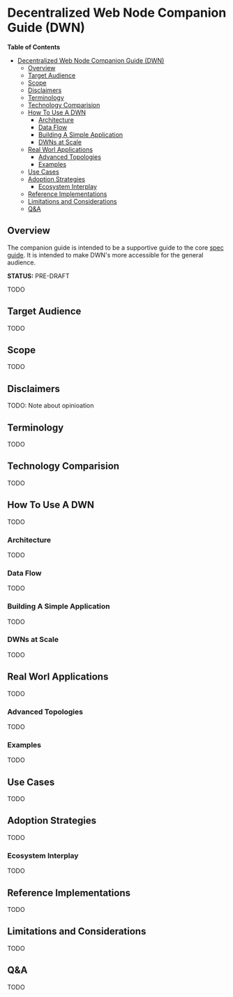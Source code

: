 # Decentralized Web Node Companion Guide (DWN)

<!-- markdown-toc start - Don't edit this section. Run M-x markdown-toc-refresh-toc -->

**Table of Contents**

- [Decentralized Web Node Companion Guide (DWN)](#decentralized-web-node-companion-guide-dwn)
  - [Overview](#overview)
  - [Target Audience](#target-audience)
  - [Scope](#scope)
  - [Disclaimers](#disclaimers)
  - [Terminology](#terminology)
  - [Technology Comparision](#technology-comparision)
  - [How To Use A DWN](#how-to-use-a-dwn)
    - [Architecture](#architecture)
    - [Data Flow](#data-flow)
    - [Building A Simple Application](#building-a-simple-application)
    - [DWNs at Scale](#dwns-at-scale)
  - [Real Worl Applications](#real-worl-applications)
    - [Advanced Topologies](#advanced-topologies)
    - [Examples](#examples)
  - [Use Cases](#use-cases)
  - [Adoption Strategies](#adoption-strategies)
    - [Ecosystem Interplay](#ecosystem-interplay)
  - [Reference Implementations](#reference-implementations)
  - [Limitations and Considerations](#limitations-and-considerations)
  - [Q&A](#qa)

<!-- markdown-toc end -->

## Overview

The companion guide is intended to be a supportive guide to the core [spec
guide](https://identity.foundation/decentralized-web-node/spec/). It is intended
to make DWN's more accessible for the general audience.

**STATUS:** PRE-DRAFT

TODO

## Target Audience

TODO

## Scope

TODO

## Disclaimers

TODO: Note about opinioation

## Terminology

TODO

## Technology Comparision

TODO

## How To Use A DWN

TODO

### Architecture

TODO

### Data Flow

TODO

### Building A Simple Application

TODO

### DWNs at Scale

TODO

## Real Worl Applications

TODO

### Advanced Topologies

TODO

### Examples

TODO

## Use Cases

TODO

## Adoption Strategies

TODO

### Ecosystem Interplay

TODO

## Reference Implementations

TODO

## Limitations and Considerations

TODO

## Q&A

TODO
